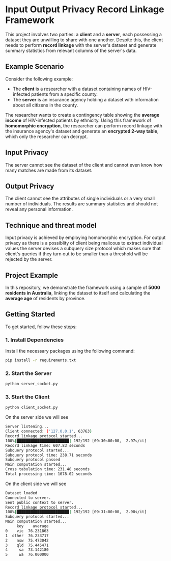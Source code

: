 # Input Output Privacy Record Linkage Framework

This project involves two parties: a **client** and a **server**, each possessing a dataset they are unwilling to share with one another. Despite this, the client needs to perform **record linkage** with the server's dataset and generate summary statistics from relevant columns of the server's data.

## Example Scenario

Consider the following example: 

- The **client** is a researcher with a dataset containing names of HIV-infected patients from a specific county.
- The **server** is an insurance agency holding a dataset with information about all citizens in the county.

The researcher wants to create a contingency table showing the **average income** of HIV-infected patients by ethnicity. Using this framework of **homomorphic encryption**, the researcher can perform record linkage with the insurance agency's dataset and generate an **encrypted 2-way table**, which only the researcher can decrypt.

## Input Privacy
The server cannot see the dataset of the client and cannot even know how many matches are made from its dataset. 

## Output Privacy
The client cannot see the attributes of single individuals or a very small number of individuals. The results are summary statistics and should not reveal any personal information.

## Technique and threat model
Input privacy is achieved by employing homomorphic encryption. For output privacy as there is a possiblity of client being malicous to extract individual values the server devises a subquery size protocol which makes sure that client's queries if they turn out to be smaller than a threshold will be rejected by the server. 

## Project Example

In this repository, we demonstrate the framework using a sample of **5000 residents in Australia**, linking the dataset to itself and calculating the **average age** of residents by province.

## Getting Started

To get started, follow these steps:

### 1. Install Dependencies  

Install the necessary packages using the following command:
```bash
pip install -r requirements.txt
```

### 2. Start the Server
```bash
python server_socket.py
```
### 3. Start the Client 
```bash
python client_socket.py
```
On the server side we will see

```bash
Server listening...
Client connected: ('127.0.0.1', 63763)
Record linkage protocol started...
100%|███████████████████████| 192/192 [09:30<00:00,  2.97s/it]
Record linkage time: 607.83 seconds
Subquery protocol started...
Subquery protocol time: 238.71 seconds
Subquery protocol passed
Main computation started...
Cross tabulation time: 231.48 seconds
Total processing time: 1078.02 seconds
```

On the client side we will see
```bash
Dataset loaded
Connected to server.
Sent public context to server.
Record linkage protocol started...
100%|███████████████████████| 192/192 [09:31<00:00,  2.98s/it]
Subquery protocol started...
Main computation started...
     key    average
0    vic  76.231863
1  other  76.233717
2    nsw  75.473042
3    qld  75.445471
4     sa  73.142180
5     wa  76.000000
```

